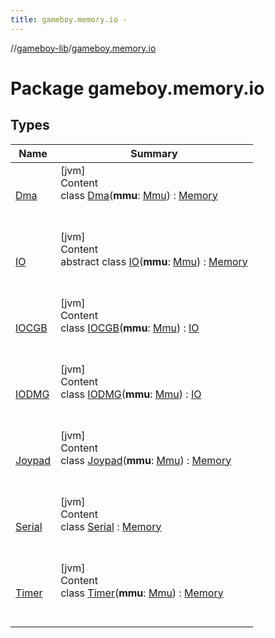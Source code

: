 ```yaml
---
title: gameboy.memory.io -
---
```

//[gameboy-lib](../index.md)/[gameboy.memory.io](index.md)



# Package gameboy.memory.io  


## Types  
  
|  Name|  Summary| 
|---|---|
| <a name="gameboy.memory.io/Dma///PointingToDeclaration/"></a>[Dma](-dma/index.md)| <a name="gameboy.memory.io/Dma///PointingToDeclaration/"></a>[jvm]  <br>Content  <br>class [Dma](-dma/index.md)(**mmu**: [Mmu](../gameboy.memory/-mmu/index.md)) : [Memory](../gameboy.memory/-memory/index.md)  <br><br><br>
| <a name="gameboy.memory.io/IO///PointingToDeclaration/"></a>[IO](-i-o/index.md)| <a name="gameboy.memory.io/IO///PointingToDeclaration/"></a>[jvm]  <br>Content  <br>abstract class [IO](-i-o/index.md)(**mmu**: [Mmu](../gameboy.memory/-mmu/index.md)) : [Memory](../gameboy.memory/-memory/index.md)  <br><br><br>
| <a name="gameboy.memory.io/IOCGB///PointingToDeclaration/"></a>[IOCGB](-i-o-c-g-b/index.md)| <a name="gameboy.memory.io/IOCGB///PointingToDeclaration/"></a>[jvm]  <br>Content  <br>class [IOCGB](-i-o-c-g-b/index.md)(**mmu**: [Mmu](../gameboy.memory/-mmu/index.md)) : [IO](-i-o/index.md)  <br><br><br>
| <a name="gameboy.memory.io/IODMG///PointingToDeclaration/"></a>[IODMG](-i-o-d-m-g/index.md)| <a name="gameboy.memory.io/IODMG///PointingToDeclaration/"></a>[jvm]  <br>Content  <br>class [IODMG](-i-o-d-m-g/index.md)(**mmu**: [Mmu](../gameboy.memory/-mmu/index.md)) : [IO](-i-o/index.md)  <br><br><br>
| <a name="gameboy.memory.io/Joypad///PointingToDeclaration/"></a>[Joypad](-joypad/index.md)| <a name="gameboy.memory.io/Joypad///PointingToDeclaration/"></a>[jvm]  <br>Content  <br>class [Joypad](-joypad/index.md)(**mmu**: [Mmu](../gameboy.memory/-mmu/index.md)) : [Memory](../gameboy.memory/-memory/index.md)  <br><br><br>
| <a name="gameboy.memory.io/Serial///PointingToDeclaration/"></a>[Serial](-serial/index.md)| <a name="gameboy.memory.io/Serial///PointingToDeclaration/"></a>[jvm]  <br>Content  <br>class [Serial](-serial/index.md) : [Memory](../gameboy.memory/-memory/index.md)  <br><br><br>
| <a name="gameboy.memory.io/Timer///PointingToDeclaration/"></a>[Timer](-timer/index.md)| <a name="gameboy.memory.io/Timer///PointingToDeclaration/"></a>[jvm]  <br>Content  <br>class [Timer](-timer/index.md)(**mmu**: [Mmu](../gameboy.memory/-mmu/index.md)) : [Memory](../gameboy.memory/-memory/index.md)  <br><br><br>

